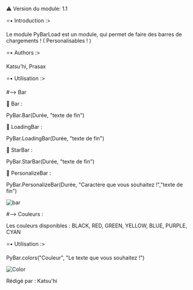 ⚠️ Version du module: 1.1

⭐️• Introduction :>

Le module PyBarLoad est un module, qui permet de faire des barres de chargements ! ( Personalisables ! ) 

⭐️• Authors :>

Katsu'hi, Prasax



⭐️• Utilisation :>

#--> Bar

🌹 Bar :

PyBar.Bar(Durée, "texte de fin")

🌹 LoadingBar :

PyBar.LoadingBar(Durée, "texte de fin")

🌹 StarBar :

PyBar.StarBar(Durée, "texte de fin")

🌹 PersonalizeBar :

PyBar.PersonalizeBar(Durée, "Caractère que vous souhaitez !","texte de fin")


![bar](https://user-images.githubusercontent.com/79381645/129417580-91736d45-f491-43dd-9d60-6deb9d9af0fc.png)


#--> Couleurs :

Les couleurs disponibles : BLACK, RED, GREEN, YELLOW, BLUE, PURPLE, CYAN

⭐️• Utilisation :>

PyBar.colors("Couleur", "Le texte que vous souhaitez !")

![Color](https://user-images.githubusercontent.com/79381645/129417600-23c43032-2c0c-4a2f-87e9-3361e603c394.PNG)

Rédigé par : Katsu'hi

